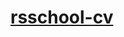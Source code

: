 # [rsschool-cv](https://www.figma.com/design/n3OVkBgQ70EMqOUWK8PrC3/Freebie-Resume%2FCV-Design-(Community)?m=auto&t=ZWOrHg9krd6GUa3S-6)
